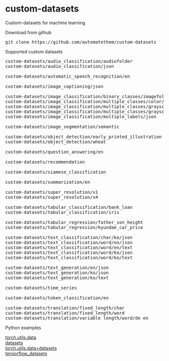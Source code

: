 # custom-datasets

Custom-datasets for machine learning

Download from github
<pre>
git clone https://github.com/automatethem/custom-datasets
</pre>

Supported custom datasets

<pre>
custom-datasets/audio_classification/audiofolder
custom-datasets/audio_classification/json

custom-datasets/automatic_speech_recognition/en

custom-datasets/image_captioning/json

custom-datasets/image_classification/binary_classes/imagefolder
custom-datasets/image_classification/multiple_classes/color/imagefolder
custom-datasets/image_classification/multiple_classes/grayscale/imagefolder
custom-datasets/image_classification/multiple_classes/grayscale/json
custom-datasets/image_classification/multiple_labels/json

custom-datasets/image_segmentation/semantic

custom-datasets/object_detection/early_printed_illustration
custom-datasets/object_detection/wheat

custom-datasets/question_answering/en

custom-datasets/recommendation

custom-datasets/siamese_classification

custom-datasets/summarization/en

custom-datasets/super_resolution/x1
custom-datasets/super_resolution/x4

custom-datasets/tabular_classification/bank_loan
custom-datasets/tabular_classification/iris

custom-datasets/tabular_regression/father_son_height
custom-datasets/tabular_regression/hyundae_car_price

custom-datasets/text_classification/char/ko/json
custom-datasets/text_classification/word/en/json
custom-datasets/text_classification/word/en/text
custom-datasets/text_classification/word/ko/json
custom-datasets/text_classification/word/ko/text

custom-datasets/text_generation/en/json
custom-datasets/text_generation/ko/json
custom-datasets/text_generation/ko/text

custom-datasets/time_series

custom-datasets/token_classification/en

custom-datasets/translation/fixed_length/char
custom-datasets/translation/fixed_length/word
custom-datasets/translation/variable_length/word/de_en
</pre>

Python examples

<a href="https://github.com/automatethem/custom-datasets/tree/main/python_examples/torch.utils.data">torch.utils.data</a><br>
<a href="https://github.com/automatethem/custom-datasets/tree/main/python_examples/datasets">datasets</a><br>
<a href="https://github.com/automatethem/custom-datasets/tree/main/python_examples/torch.utils.data+datasets">torch.utils.data+datasets</a><br>
<a href="https://github.com/automatethem/custom-datasets/tree/main/python_examples/tensorflow_datasets">tensorflow_datasets</a>


